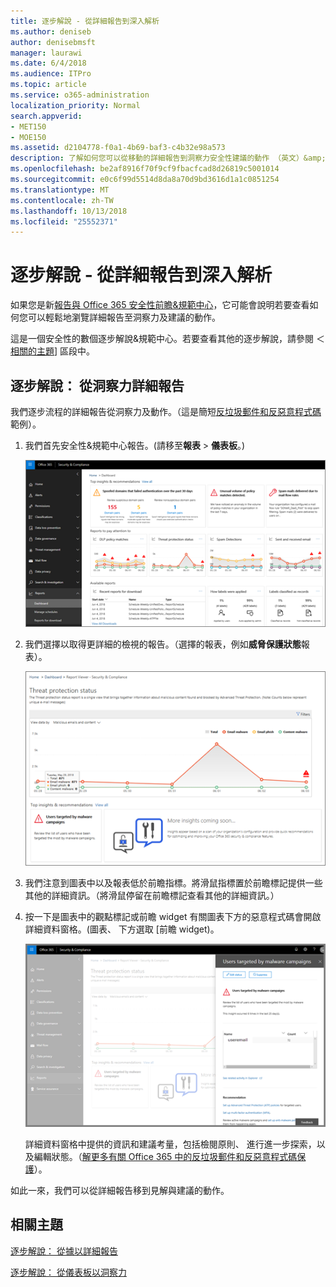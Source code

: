 ```yaml
---
title: 逐步解說 - 從詳細報告到深入解析
ms.author: deniseb
author: denisebmsft
manager: laurawi
ms.date: 6/4/2018
ms.audience: ITPro
ms.topic: article
ms.service: o365-administration
localization_priority: Normal
search.appverid:
- MET150
- MOE150
ms.assetid: d2104778-f0a1-4b69-baf3-c4b32e98a573
description: 了解如何您可以從移動的詳細報告到洞察力安全性建議的動作 （英文）&amp;規範中心。
ms.openlocfilehash: be2af8916f70f9cf9fbacfcad8d26819c5001014
ms.sourcegitcommit: e0c6f99d5514d8da8a70d9bd3616d1a1c0851254
ms.translationtype: MT
ms.contentlocale: zh-TW
ms.lasthandoff: 10/13/2018
ms.locfileid: "25552371"
---
```

# <a name="walkthrough---from-a-detailed-report-to-an-insight"></a>逐步解說 - 從詳細報告到深入解析

如果您是新[報告與 Office 365 安全性前瞻&amp;規範中心](reports-and-insights-in-security-and-compliance.md)，它可能會說明若要查看如何您可以輕鬆地瀏覽詳細報告至洞察力及建議的動作。 
  
這是一個安全性的數個逐步解說&amp;規範中心。若要查看其他的逐步解說，請參閱 ＜[相關的主題](#related-topics)] 區段中。 
  
## <a name="walkthrough-from-a-detailed-report-to-an-insight"></a>逐步解說： 從洞察力詳細報告

我們逐步流程的詳細報告從洞察力及動作。（這是簡短[反垃圾郵件和反惡意程式碼](anti-spam-and-anti-malware-protection.md)範例）。 
  
1. 我們首先安全性&amp;規範中心報告。(請移至**報表** \> **儀表板**。)
    
    ![安全性&amp;規範管理中心，移至報表\>儀表板](media/68f3bb7c-b4f7-4cca-904b-478643a93c94.png)
  
2. 我們選擇以取得更詳細的檢視的報告。（選擇的報表，例如**威脅保護狀態**報表）。 
    
    ![顯示前瞻威脅保護狀態報表](media/f47d7dbd-816a-47ba-b8db-53919fbed192.png)
  
3. 我們注意到圖表中以及報表低於前瞻指標。將滑鼠指標置於前瞻標記提供一些其他的詳細資訊。（將滑鼠停留在前瞻標記查看其他的詳細資訊。）
    
4. 按一下是圖表中的觀點標記或前瞻 widget 有關圖表下方的惡意程式碼會開啟詳細資料窗格。(圖表、 下方選取 [前瞻 widget)。
    
    ![提供有關惡意程式碼的詳細資料](media/2c8bccc5-ca4e-4bb9-ad4c-55fcee0535b7.png)
  
    詳細資料窗格中提供的資訊和建議考量，包括檢閱原則、 進行進一步探索，以及編輯狀態。（[解更多有關 Office 365 中的反垃圾郵件和反惡意程式碼保護](anti-spam-and-anti-malware-protection.md)）。
    
如此一來，我們可以從詳細報告移到見解與建議的動作。 
  
## <a name="related-topics"></a>相關主題

[逐步解說： 從據以詳細報告](from-an-insight-to-a-detailed-report.md)
  
[逐步解說： 從儀表板以洞察力](from-a-dashboard-to-an-insight.md)
  

